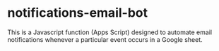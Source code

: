 # notifications-email-bot
This is a Javascript function (Apps Script) designed to automate email notifications whenever a particular event occurs in a Google sheet.
